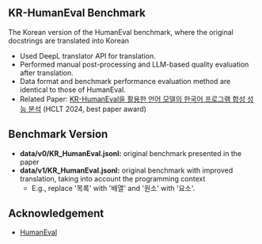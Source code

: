 ## KR-HumanEval Benchmark
The Korean version of the HumanEval benchmark, where the original docstrings are translated into Korean
* Used DeepL translator API for translation.
* Performed manual post-processing and LLM-based quality evaluation after translation.
* Data format and benchmark performance evaluation method are identical to those of HumanEval.
* Related Paper: [KR-HumanEval을 활용한 언어 모델의 한국어 프로그램 합성 성능 분석](https://www.dropbox.com/scl/fi/wavqky3lqe845hfprenz6/HCLT-2024-KR-HumanEval.pdf) (HCLT 2024, best paper award)

## Benchmark Version
* **data/v0/KR_HumanEval.jsonl:** original benchmark presented in the paper
* **data/v1/KR_HumanEval.jsonl:** original benchmark with improved translation, taking into account the programming context
  * E.g., replace '목록' with '배열' and '원소' with '요소'.
  
## Acknowledgement
* [HumanEval](https://github.com/openai/human-eval)

